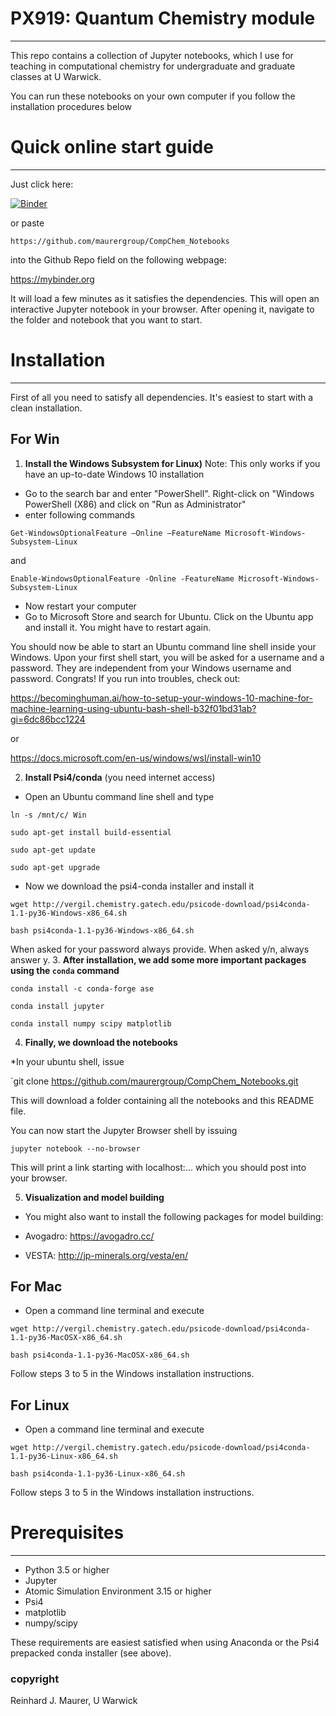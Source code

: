 # PX919: Quantum Chemistry module
--------------------

This repo contains a collection of Jupyter notebooks, which I use for teaching 
in computational chemistry for undergraduate and graduate classes at U Warwick.


You can run these notebooks on your own computer if you follow the installation procedures below

# Quick online start guide
------------------

Just click here:

[![Binder](https://mybinder.org/badge.svg)](https://mybinder.org/v2/gh/maurergroup/CompChem_Notebooks/master)

or paste 

`https://github.com/maurergroup/CompChem_Notebooks`


into the Github Repo field on the following webpage:

https://mybinder.org

It will load a few minutes as it satisfies the dependencies.
This will open an interactive Jupyter notebook in your browser.
After opening it, navigate to the folder and notebook that you want to start.

# Installation
--------------

First of all you need to satisfy all dependencies. 
It's easiest to start with a clean installation.

## For Win

1. **Install the Windows Subsystem for Linux)**
Note: This only works if you have an up-to-date Windows 10 installation

* Go to the search bar and enter "PowerShell". Right-click on "Windows PowerShell (X86) and click on "Run as Administrator"
* enter following commands

`Get-WindowsOptionalFeature –Online –FeatureName Microsoft-Windows-Subsystem-Linux`

and

`Enable-WindowsOptionalFeature -Online -FeatureName Microsoft-Windows-Subsystem-Linux`

* Now restart your computer
* Go to Microsoft Store and search for Ubuntu. Click on the Ubuntu app and install it. You might have to restart again.

You should now be able to start an Ubuntu command line shell inside your Windows. 
Upon your first shell start, you will be asked for a username and a password. 
They are independent from your Windows username and password. 
Congrats!
If you run into troubles, check out:

https://becominghuman.ai/how-to-setup-your-windows-10-machine-for-machine-learning-using-ubuntu-bash-shell-b32f01bd31ab?gi=6dc86bcc1224

or

https://docs.microsoft.com/en-us/windows/wsl/install-win10

2. **Install Psi4/conda**
(you need internet access)
* Open an Ubuntu command line shell and type

`ln -s /mnt/c/ Win`

`sudo apt-get install build-essential`

`sudo apt-get update`

`sudo apt-get upgrade`

* Now we download the psi4-conda installer and install it

`wget http://vergil.chemistry.gatech.edu/psicode-download/psi4conda-1.1-py36-Windows-x86_64.sh`

`bash psi4conda-1.1-py36-Windows-x86_64.sh`

When asked for your password always provide. When asked y/n, always answer y.
3. **After installation, we add some more important packages using the `conda` command**

`conda install -c conda-forge ase`

`conda install jupyter`

`conda install numpy scipy matplotlib`

4. **Finally, we download the notebooks**

*In your ubuntu shell, issue

`git clone https://github.com/maurergroup/CompChem_Notebooks.git

This will download a folder containing all the notebooks and this README file. 

You can now start the Jupyter Browser shell by issuing

`jupyter notebook --no-browser`

This will print a link starting with localhost:... which you should post into your browser.

5. **Visualization and model building**

* You might also want to install the following packages for model building:

- Avogadro: https://avogadro.cc/

- VESTA: http://jp-minerals.org/vesta/en/

## For Mac

* Open a command line terminal and execute

`wget http://vergil.chemistry.gatech.edu/psicode-download/psi4conda-1.1-py36-MacOSX-x86_64.sh`

`bash psi4conda-1.1-py36-MacOSX-x86_64.sh`

Follow steps 3 to 5 in the Windows installation instructions.

## For Linux

* Open a command line terminal and execute

`wget http://vergil.chemistry.gatech.edu/psicode-download/psi4conda-1.1-py36-Linux-x86_64.sh`

`bash psi4conda-1.1-py36-Linux-x86_64.sh`

Follow steps 3 to 5 in the Windows installation instructions.

# Prerequisites
---------------

* Python 3.5 or higher
* Jupyter
* Atomic Simulation Environment 3.15 or higher
* Psi4 
* matplotlib
* numpy/scipy

These requirements are easiest satisfied when using Anaconda or the Psi4 prepacked conda installer (see above).



### copyright
Reinhard J. Maurer, U Warwick

